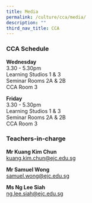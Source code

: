```yaml
---
title: Media
permalink: /culture/cca/media/
description: ""
third_nav_title: CCA
---
```

### CCA Schedule

**Wednesday**  
3.30 - 5.30pm  
Learning Studios 1 & 3  
Seminar Rooms 2A & 2B  
CCA Room 3

**Friday**  
3.30 - 5.30pm  
Learning Studios 1 & 3  
Seminar Rooms 2A & 2B  
CCA Room 3

### Teachers-in-charge

**Mr Kuang Kim Chun**  
[kuang.kim.chun@ejc.edu.sg](mailto:kuang.kim.chun@ejc.edu.sg)

**Mr Samuel Wong**  
[samuel.wong@ejc.edu.sg](mailto:samuel.wong@ejc.edu.sg)

**Ms Ng Lee Siah**  
[ng.lee.siah@ejc.edu.sg](mailto:ng.lee.siah@ejc.edu.sg)
